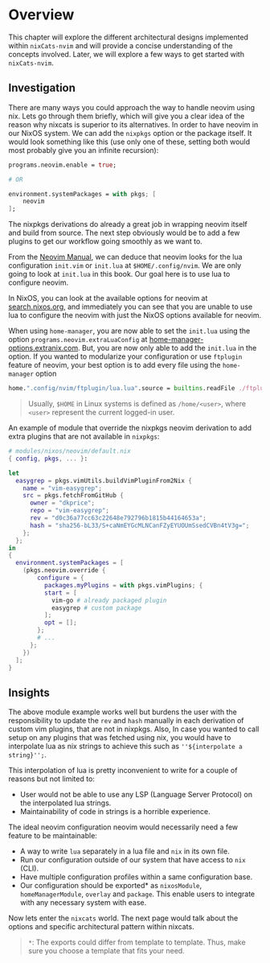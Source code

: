# Overview

This chapter will explore the different architectural designs implemented within `nixCats-nvim` and will provide a concise understanding of the concepts involved. Later, we will explore a few ways to get started with `nixCats-nvim`.

## Investigation
There are many ways you could approach the way to handle neovim using nix. Lets go through them briefly, which will give you a clear idea of the reason why nixcats is superior to its alternatives. In order to have neovim in our NixOS system. We can add the `nixpkgs` option or the package itself. It would look something like this (use only one of these, setting both would most probably give you an infinite recursion):

```nix
programs.neovim.enable = true;

# OR

environment.systemPackages = with pkgs; [
    neovim
];
```

The nixpkgs derivations do already a great job in wrapping neovim itself and build from source. The 
next step obviously would be to add a few plugins to get our workflow going smoothly as we want to.

From the [Neovim Manual](https://neovim.io/doc/user/), we can deduce that neovim looks for the lua configuration `init.vim` or `init.lua` at `$HOME/.config/nvim`. We are only going to look at `init.lua` in this book. Our goal here is to use lua to configure neovim.

In NixOS, you can look at the available options for neovim at [search.nixos.org](https://search.nixos.org/options?channel=24.11&show=programs.neovim.enable&from=0&size=50&sort=relevance&type=packages&query=neovim), and immediately you can see that you are unable to use lua to configure the neovim with just the NixOS options available for neovim.

When using `home-manager`, you are now able to set the `init.lua` using the option `programs.neovim.extraLuaConfig` at [home-manager-options.extranix.com](https://home-manager-options.extranix.com/?query=neovim&release=master).
But, you are now only able to add the `init.lua` in the option.
If you wanted to modularize your configuration or use `ftplugin` feature of neovim,
your best option is to add every file using the `home-manager` option
```nix
home.".config/nvim/ftplugin/lua.lua".source = builtins.readFile ./ftplugin/lua.lua
```


> Usually, `$HOME` in Linux systems is defined as `/home/<user>`, where `<user>` represent the current logged-in user.

An example of module that override the nixpkgs neovim derivation to add extra plugins that are not available in `nixpkgs`:

```nix
# modules/nixos/neovim/default.nix
{ config, pkgs, ... }:

let
  easygrep = pkgs.vimUtils.buildVimPluginFrom2Nix {
    name = "vim-easygrep";
    src = pkgs.fetchFromGitHub {
      owner = "dkprice";
      repo = "vim-easygrep";
      rev = "d0c36a77cc63c22648e792796b1815b44164653a";
      hash = "sha256-bL33/S+caNmEYGcMLNCanFZyEYUOUmSsedCVBn4tV3g=";
    };
  };
in
{
  environment.systemPackages = [
    (pkgs.neovim.override {
        configure = {
          packages.myPlugins = with pkgs.vimPlugins; {
          start = [
            vim-go # already packaged plugin
            easygrep # custom package
          ];
          opt = [];
        };
        # ...
      };
    })
  ];
}
```

## Insights

The above module example works well but burdens the user with the responsibility to update the `rev` and `hash` manually in each derivation of custom vim plugins, that are not in nixpkgs.
Also, In case you wanted to call setup on any plugins that was fetched using nix, you would have to interpolate lua as nix
strings to achieve this such as `''${interpolate a string}'';`.

This interpolation of lua is pretty inconvenient to write for a couple of reasons but not limited to:

- User would not be able to use any LSP (Language Server Protocol) on the interpolated lua strings.
- Maintainability of code in strings is a horrible experience.

The ideal neovim configuration neovim would necessarily need a few feature to be maintainable:

- A way to write `lua` separately in a lua file and `nix` in its own file.
- Run our configuration outside of our system that have access to `nix` (CLI).
- Have multiple configuration profiles within a same configuration base.
- Our configuration should be exported* as `nixosModule`, `homeManagerModule`, `overlay` and `package`.
This enable users to integrate with any necessary system with ease.

Now lets enter the `nixcats` world. The next page would talk about the options and specific architectural pattern within nixcats.

> `*`: The exports could differ from template to template. Thus, make sure you choose a template that fits your need.
